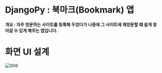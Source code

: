 # DjangoPy : 북마크(Bookmark) 앱
#### 개요 : 자주 방문하는 사이트를 등록해 두었다가 나중에 그 사이트에 재방문할 떄 쉽게 찾아갈 수 있게 해주는 앱입니다.

화면 UI 설계
===========================================
![006](https://user-images.githubusercontent.com/77563750/111483274-008d0800-8778-11eb-96d2-cbef122b9f6e.jpg)
